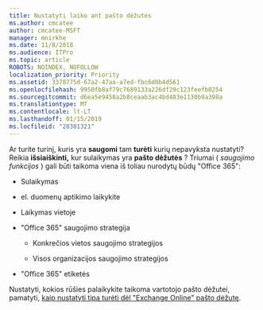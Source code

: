 ```yaml
---
title: Nustatyti laiko ant pašto dėžutės
ms.author: cmcatee
author: cmcatee-MSFT
manager: mnirkhe
ms.date: 11/8/2018
ms.audience: ITPro
ms.topic: article
ROBOTS: NOINDEX, NOFOLLOW
localization_priority: Priority
ms.assetid: 3378775d-67a2-47aa-a7ed-fbc6d0b4d561
ms.openlocfilehash: 9950fb8af79c7689133a226df29c123feefb0254
ms.sourcegitcommit: d6ea5e9458a2b8ceaab3ac4bd483e1130b9a398a
ms.translationtype: MT
ms.contentlocale: lt-LT
ms.lasthandoff: 01/15/2019
ms.locfileid: "28301321"
---
```

Ar turite turinį, kuris yra **saugomi** tam **turėti** kurių nepavyksta nustatyti? Reikia **išsiaiškinti,** kur sulaikymas yra **pašto dėžutės** ? Triumai ( *saugojimo funkcijos* ) gali būti taikoma viena iš toliau nurodytų būdų "Office 365": 
  
- Sulaikymas 
    
- el. duomenų aptikimo laikykite
    
- Laikymas vietoje
    
- "Office 365" saugojimo strategija 
    
  - Konkrečios vietos saugojimo strategijos
    
  - Visos organizacijos saugojimo strategijos
    
- "Office 365" etiketės
    
Nustatyti, kokios rūšies palaikykite taikoma vartotojo pašto dėžutei, pamatyti, [kaip nustatyti tipą turėti dėl "Exchange Online" pašto dėžutę](https://docs.microsoft.com/en-us/office365/securitycompliance/identify-a-hold-on-an-exchange-online-mailbox).
  

